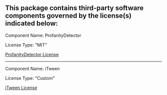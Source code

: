This package contains third-party software components governed by the license(s) indicated below:
----------

Component Name: ProfanityDetector

License Type: "MIT"

[ProfanityDetector License](https://github.com/stephenhaunts/ProfanityDetector/blob/main/LICENSE)

----------
Component Name: iTween

License Type: "Custom"

[iTween License](https://github.com/itsjavi/iTween-Unity/blob/master/LICENSE.md)